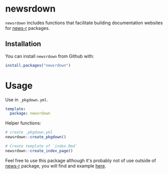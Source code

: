 # newsrdown

<!-- badges: start -->
<!-- badges: end -->

`newsrdown` includes functions that facilitate building documentation websites for [news-r](https://news-r.org) packages.

## Installation

You can install `newsrdown` from Github with:

``` r
install.packages("newsrdown")
```

# Usage

Use in `_pkgdown.yml`.

```yaml
template:
  package: newsrdown
```

Helper functions:

```r
# create _pkgdown.yml
newsrdown::create_pkgdown()

# Create template of `index.Rmd`
newsrdown::create_index_page()
```

Feel free to use this package although it's probably not of use outside of [news-r](https://news-r.org) package, you will find and example [here](https://accunews.news-r.org/).
